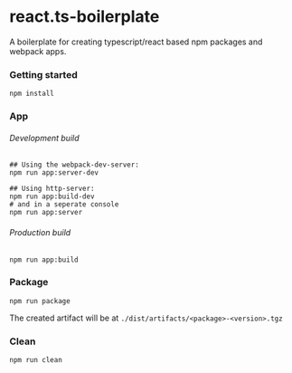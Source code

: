 # react.ts-boilerplate

A boilerplate for creating typescript/react based npm packages and webpack apps.

### Getting started

```
npm install
```

### App

###### Development build

```
## Using the webpack-dev-server:
npm run app:server-dev

## Using http-server:
npm run app:build-dev
# and in a seperate console
npm run app:server
```

###### Production build

```
npm run app:build
```

### Package

```
npm run package
```
The created artifact will be at `./dist/artifacts/<package>-<version>.tgz`


### Clean

```
npm run clean
```
